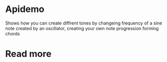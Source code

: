 # Apidemo
Shows how you can create diffrent tones by changeing frequency of a sine note created by an oscillator,
creating your own note progression forming chords
# Read more
